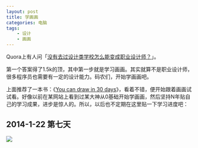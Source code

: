 ```yaml
---
layout: post
title: 学画画
categories: 电脑
tags: 
    - 设计
    - 画画
---
```

Quora上有人问「[没有去过设计类学校怎么能变成职业设计师？](http://qr.ae/hKYCZ)」。

第一个答案得了1.5k的顶，其中第一步就是学习画画。其实就算不是职业设计师，很多程序员也需要有一定的设计能力。码农们，开始学画画吧。

上面推荐了一本书：《[You can draw in 30 days](http://www.amazon.com/gp/product/0738212415/ref=as_li_ss_tl?ie=UTF8&camp=1789&creative=390957&creativeASIN=0738212415&linkCode=as2&tag=palaapp-20)》，看着不错，便开始跟着画画试试看。好像以前在某网站上看到过某大神从0基础开始学画画，然后坚持N年贴自己的学习成果，进步是惊人的。所以，以后也不定期在这里贴一下学习进度吧：

## 2014-1-22 第七天

![](http://farm4.staticflickr.com/3712/12096358306_aaafd14403_c.jpg)